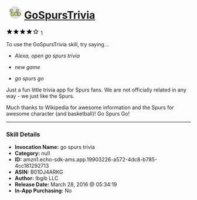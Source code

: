 # &nbsp;<img src="skill_icon" alt="GoSpursTrivia icon" width="36"> [GoSpursTrivia](http://alexa.amazon.com/#skills/amzn1.echo-sdk-ams.app.19903226-a572-4dc8-b785-4cc181292713)
![4 stars](../../images/ic_star_black_18dp_1x.png)![4 stars](../../images/ic_star_black_18dp_1x.png)![4 stars](../../images/ic_star_black_18dp_1x.png)![4 stars](../../images/ic_star_black_18dp_1x.png)![4 stars](../../images/ic_star_border_black_18dp_1x.png) 1

To use the GoSpursTrivia skill, try saying...

* *Alexa, open go spurs trivia*

* *new game*

* *go spurs go*

Just a fun little trivia app for Spurs fans. We are not officially related in any way - we just like the Spurs.

Much thanks to Wikipedia for awesome information and the Spurs for awesome character (and basketball)! Go Spurs Go!

***

### Skill Details

* **Invocation Name:** go spurs trivia
* **Category:** null
* **ID:** amzn1.echo-sdk-ams.app.19903226-a572-4dc8-b785-4cc181292713
* **ASIN:** B01DJ4ARKG
* **Author:** Ibgib LLC
* **Release Date:** March 28, 2016 @ 05:34:19
* **In-App Purchasing:** No
